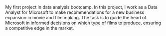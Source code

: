 My first project in data analysis bootcamp. In this project, I work as a Data Analyst for Microsoft to make recommendations for a new business expansion in movie and film making. The task is to guide the head of Microsoft in informed decisions on which type of films to produce, ensuring a competitive edge in the market.

